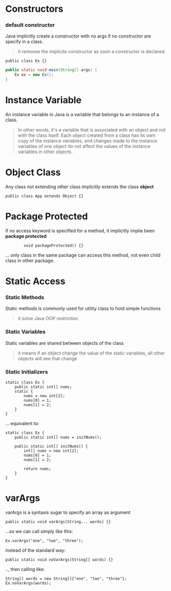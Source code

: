 # Constructors

### default constructor

Java implicitly create a constructor with no args if no constructor are specify in a class.

> it removes the implicite constructor as soon a constructor is declared.

```
public class Ex {}
```

```java
public static void main(String[] args) {
	Ex ex = new Ex();
}
```

# Instance Variable

An instance variable in Java is a variable that belongs to an instance of a class.

> In other words, it's a variable that is associated with an object and not with the class itself. Each object created from a class has its own copy of the instance variables, and changes made to the instance variables of one object do not affect the values of the instance variables in other objects.

# Object Class

Any class not extending other class implicitly extends the class **object**

```
public class App extends Object {}
```

# Package Protected

If no access keyword is specifled for a method, it implicitly implie been **package protected**

```
        void packageProtected() {}
```

... only class in the same package can access this method, not even child class in other package.

# Static Access

### Static Methods

Static methods is commonly used for utility class to hold simple functions

> it solve Java OOP restriction

### Static Variables

Static variables are shared between objects of the class

> it means if an object change the value of the static variables, all other objects will see that change

### Static Initializers

```
static class Ex {
	public static int[] nums;
	static {
		nums = new int[2];
		nums[0] = 1;
		nums[1] = 2;
	}
}
```

... equivalent to:

```
static class Ex {
	public static int[] nums = initNums();

	public static int[] initNums() {
		int[] nums = new int[2];
		nums[0] = 1;
		nums[1] = 2;

		return nums;
	}
}
```

# varArgs

varArgs is a syntaxis sugar to specify an array as argument

```
public static void varArgs(String... words) {}
```

...so we can call simply like this:

```
Ex.varArgs("one", "two", "three");
```

instead of the standard way:

```
public static void noVarArgs(String[] words) {}
```

.., then calling like:

```
String[] words = new String[]{"one", "two", "three"};
Ex.noVarArgs(words);
```

